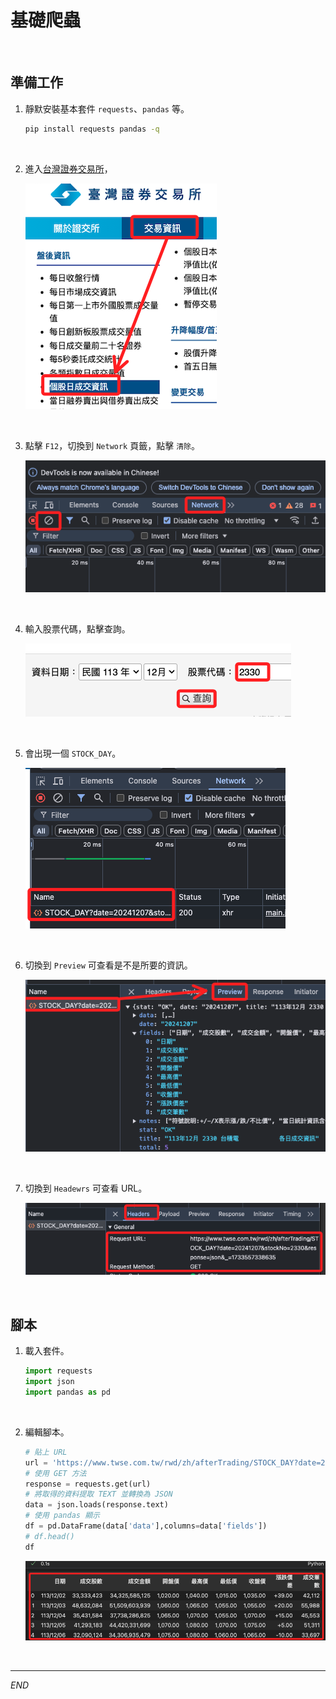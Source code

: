 # 基礎爬蟲

<br>

## 準備工作

1. 靜默安裝基本套件 `requests`、`pandas` 等。

    ```bash
    pip install requests pandas -q
    ```

<br>

2. 進入[台灣證券交易所](https://www.twse.com.tw/zh/index.html)，

    ![](images/img_01.png)

<br>

3. 點擊 `F12`，切換到 `Network` 頁籤，點擊 `清除`。

    ![](images/img_03.png)

<br>

4. 輸入股票代碼，點擊查詢。

    ![](images/img_02.png)

<br>

5. 會出現一個 `STOCK_DAY`。

    ![](images/img_04.png)

<br>

6. 切換到 `Preview` 可查看是不是所要的資訊。

    ![](images/img_05.png)

<br>

7. 切換到 `Headewrs` 可查看 URL。

    ![](images/img_06.png)

<br>

## 腳本

1. 載入套件。

    ```python
    import requests 
    import json
    import pandas as pd
    ```

<br>

2. 編輯腳本。

    ```python
    # 貼上 URL
    url = 'https://www.twse.com.tw/rwd/zh/afterTrading/STOCK_DAY?date=20241207&stockNo=2330&response=json&_=1733557338635'
    # 使用 GET 方法
    response = requests.get(url)
    # 將取得的資料提取 TEXT 並轉換為 JSON
    data = json.loads(response.text)
    # 使用 pandas 顯示
    df = pd.DataFrame(data['data'],columns=data['fields'])
    # df.head()
    df
    ```

    ![](images/img_07.png)

<br>

___

_END_